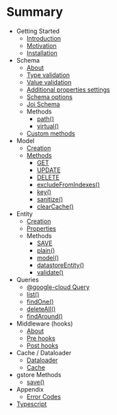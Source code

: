 # Summary

* Getting Started
  * [Introduction](getting-started/introduction.md)
  * [Motivation](getting-started/motivation.md)
  * [Installation](getting-started/installation.md)
* Schema
  * [About](schema/index.md)
  * [Type validation](schema/type_validation.md)
  * [Value validation](schema/value_validation.md)
  * [Additional properties settings](schema/other-paremeters.md)
  * [Schema options](schema/schema-options.md)
  * [Joi Schema](schema/joi-schema.md)
  * Methods
    * [path()](schema/schema-methods/path.md)
    * [virtual()](schema/schema-methods/virtual.md)
  * [Custom methods](schema/custom-methods.md)
* Model
  * [Creation](model/creation.md)
  * [Methods](model/get.md)
    * [GET](model/get.md)
    * [UPDATE](model/update-method.md)
    * [DELETE](model/delete.md)
    * [excludeFromIndexes\(\)](model/other-methods.md)
    * [key\(\)](model/key.md)
    * [sanitize\(\)](model/sanitize.md)
    * [clearCache\(\)](model/clearcache.md)
* Entity
  * [Creation](entity/creation.md)
  * [Properties](entity/properties.md)
  * Methods
    * [SAVE](entity/methods/save.md)
    * [plain\(\)](entity/methods/plain.md)
    * [model\(\)](entity/methods/model.md)
    * [datastoreEntity\(\)](entity/methods/datastoreentity.md)
    * [validate\(\)](entity/methods/validate.md)
* Queries
  * [@google-cloud Query](queries/google-cloud-queries.md)
  * [list\(\)](queries/list.md)
  * [findOne\(\)](queries/findone.md)
  * [deleteAll\(\)](queries/deleteall.md)
  * [findAround\(\)](queries/findaround.md)
* Middleware \(hooks\)
  * [About](middleware-hooks.md)
  * [Pre hooks](middleware-hooks/pre-hooks.md)
  * [Post hooks](middleware-hooks/post-hooks.md)
* Cache / Dataloader
  * [Dataloader](dataloader.md)
  * [Cache](cache.md)
* gstore Methods
  * [save\(\)](save.md)
* Appendix
  * [Error Codes](appendix/error-codes.md)
* [Typescript](typescript.md)

